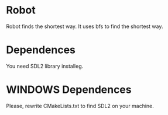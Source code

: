 # Robot
Robot finds the shortest way.
It uses bfs to find the shortest way.
# Dependences
You need SDL2 library installeg.

# WINDOWS Dependences
Please, rewrite CMakeLists.txt to find SDL2 on your machine.
